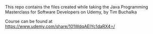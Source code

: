This repo contains the files created while taking the Java Programming
Masterclass for Software Developers on Udemy, by Tim Buchalka

Course can be found at <https://www.udemy.com/share/101WdqAEIYc1daRX4=/>
